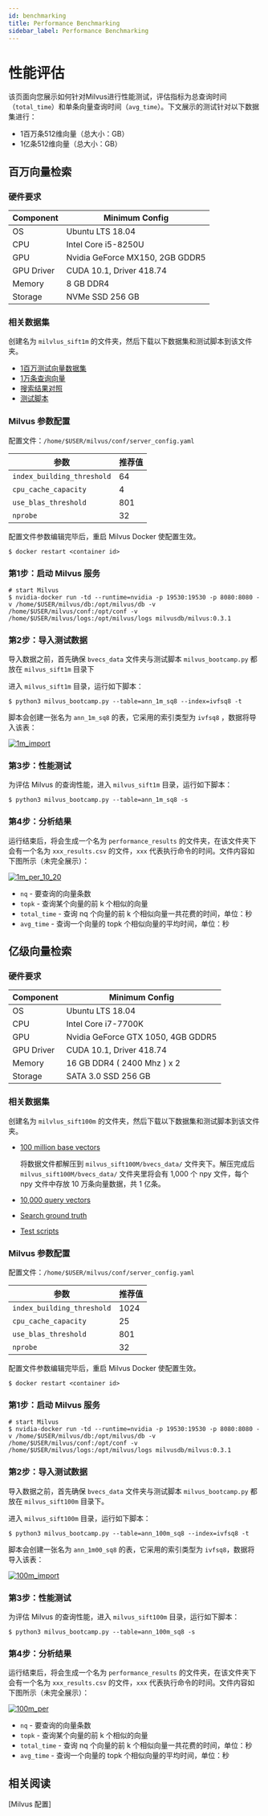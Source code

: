 ```yaml
---
id: benchmarking
title: Performance Benchmarking
sidebar_label: Performance Benchmarking
---
```


# 性能评估

该页面向您展示如何针对Milvus进行性能测试，评估指标为总查询时间（`total_time`）和单条向量查询时间（`avg_time`）。下文展示的测试针对以下数据集进行：

- 1百万条512维向量（总大小：GB） 
- 1亿条512维向量（总大小：GB）

## 百万向量检索

### 硬件要求

| Component  | Minimum Config                  |
| ---------- | ------------------------------- |
| OS         | Ubuntu LTS 18.04                |
| CPU        | Intel Core i5-8250U             |
| GPU        | Nvidia GeForce MX150, 2GB GDDR5 |
| GPU Driver | CUDA 10.1, Driver 418.74        |
| Memory     | 8 GB DDR4                       |
| Storage    | NVMe SSD 256 GB                 |

### 相关数据集

创建名为 `milvlus_sift1m` 的文件夹，然后下载以下数据集和测试脚本到该文件夹。

- [1百万测试向量数据集](https://pan.baidu.com/s/1nVIIxO8MnOle339iYs2dUw)
- [1万条查询向量](https://pan.baidu.com/s/1mBRM1cJZ6QWehDuddOYl4A)
- [搜索结果对照](https://pan.baidu.com/s/1-95nJvW3vx2Cq9wqBWOFaA)
- [测试脚本](https://github.com/jielinxu/bootcamp/blob/master/bootcamp/scripts)

### Milvus 参数配置

配置文件：`/home/$USER/milvus/conf/server_config.yaml`

| 参数                       | 推荐值 |
| -------------------------- | ------ |
| `index_building_threshold` | 64     |
| `cpu_cache_capacity`       | 4      |
| `use_blas_threshold`       | 801    |
| `nprobe`                   | 32     |

配置文件参数编辑完毕后，重启 Milvus Docker 使配置生效。

```shell
$ docker restart <container id>
```

### 第1步：启动 Milvus 服务

```shell
# start Milvus
$ nvidia-docker run -td --runtime=nvidia -p 19530:19530 -p 8080:8080 -v /home/$USER/milvus/db:/opt/milvus/db -v /home/$USER/milvus/conf:/opt/conf -v /home/$USER/milvus/logs:/opt/milvus/logs milvusdb/milvus:0.3.1
```

### 第2步：导入测试数据

导入数据之前，首先确保 `bvecs_data` 文件夹与测试脚本 `milvus_bootcamp.py` 都放在 `milvus_sift1m` 目录下

进入 `milvus_sift1m` 目录，运行如下脚本：

```
$ python3 milvus_bootcamp.py --table=ann_1m_sq8 --index=ivfsq8 -t
```

脚本会创建一张名为 `ann_1m_sq8` 的表，它采用的索引类型为 `ivfsq8` ，数据将导入该表：

[![1m_import](https://github.com/jielinxu/bootcamp/raw/master/EN_docs/labs/pic/1m_import.png)](https://github.com/jielinxu/bootcamp/blob/master/EN_docs/labs/pic/1m_import.png)

### 第3步：性能测试

为评估 Milvus 的查询性能，进入 `milvus_sift1m` 目录，运行如下脚本：

```
$ python3 milvus_bootcamp.py --table=ann_1m_sq8 -s
```

### 第4步：分析结果

运行结束后，将会生成一个名为 `performance_results` 的文件夹，在该文件夹下会有一个名为 `xxx_results.csv` 的文件，`xxx` 代表执行命令的时间。文件内容如下图所示（未完全展示）：

[![1m_per_10_20](https://github.com/jielinxu/bootcamp/raw/master/EN_docs/labs/pic/1m_per_10_20.png)](https://github.com/jielinxu/bootcamp/blob/master/EN_docs/labs/pic/1m_per_10_20.png)

- `nq` - 要查询的向量条数
- `topk` - 查询某个向量的前 k 个相似的向量
- `total_time` - 查询 nq 个向量的前 k 个相似向量一共花费的时间，单位：秒
- `avg_time` - 查询一个向量的 topk 个相似向量的平均时间，单位：秒

## 亿级向量检索

### 硬件要求

| Component  | Minimum Config                     |
| ---------- | ---------------------------------- |
| OS         | Ubuntu LTS 18.04                   |
| CPU        | Intel Core i7-7700K                |
| GPU        | Nvidia GeForce GTX 1050, 4GB GDDR5 |
| GPU Driver | CUDA 10.1, Driver 418.74           |
| Memory     | 16 GB DDR4 ( 2400 Mhz ) x 2        |
| Storage    | SATA 3.0 SSD 256 GB                |

### 相关数据集

创建名为 `milvlus_sift100m` 的文件夹，然后下载以下数据集和测试脚本到该文件夹。

- [100 million base vectors](https://pan.baidu.com/s/1N5jGKHYTGchye3qR31aNnA)

  将数据文件都解压到 `milvus_sift100M/bvecs_data/` 文件夹下。解压完成后 `milvus_sift100M/bvecs_data/` 文件夹里将会有 1,000 个 npy 文件，每个 npy 文件中存放 10 万条向量数据，共 1 亿条。

- [10,000 query vectors](https://pan.baidu.com/s/1l9_lDItU2dPBPIYZ7oV0NQ)

- [Search ground truth](https://pan.baidu.com/s/15dPvxxrfslairyUEBJgk-g)

- [Test scripts](https://github.com/jielinxu/bootcamp/blob/master/bootcamp/scripts)

### Milvus 参数配置

配置文件：`/home/$USER/milvus/conf/server_config.yaml`

| 参数                       | 推荐值 |
| -------------------------- | ------ |
| `index_building_threshold` | 1024   |
| `cpu_cache_capacity`       | 25     |
| `use_blas_threshold`       | 801    |
| `nprobe`                   | 32     |

配置文件参数编辑完毕后，重启 Milvus Docker 使配置生效。

```shell
$ docker restart <container id>
```

### 第1步：启动 Milvus 服务

```shell
# start Milvus
$ nvidia-docker run -td --runtime=nvidia -p 19530:19530 -p 8080:8080 -v /home/$USER/milvus/db:/opt/milvus/db -v /home/$USER/milvus/conf:/opt/conf -v /home/$USER/milvus/logs:/opt/milvus/logs milvusdb/milvus:0.3.1
```

### 第2步：导入测试数据

导入数据之前，首先确保 `bvecs_data` 文件夹与测试脚本 `milvus_bootcamp.py` 都放在 `milvus_sift100m` 目录下。

进入 `milvus_sift100m` 目录，运行如下脚本：

```
$ python3 milvus_bootcamp.py --table=ann_100m_sq8 --index=ivfsq8 -t
```

脚本会创建一张名为 `ann_1m00_sq8` 的表，它采用的索引类型为 `ivfsq8`，数据将导入该表：

[![100m_import](https://github.com/jielinxu/bootcamp/raw/master/EN_docs/labs/pic/100m_import.png)](https://github.com/jielinxu/bootcamp/blob/master/EN_docs/labs/pic/100m_import.png)

### 第3步：性能测试

为评估 Milvus 的查询性能，进入 `milvus_sift100m` 目录，运行如下脚本：

```
$ python3 milvus_bootcamp.py --table=ann_100m_sq8 -s
```

### 第4步：分析结果

运行结束后，将会生成一个名为 `performance_results` 的文件夹，在该文件夹下会有一个名为 `xxx_results.csv` 的文件，`xxx` 代表执行命令的时间。文件内容如下图所示（未完全展示）：

[![100m_per](https://github.com/jielinxu/bootcamp/raw/master/EN_docs/labs/pic/100m_per.png)](https://github.com/jielinxu/bootcamp/blob/master/EN_docs/labs/pic/100m_per.png)

- `nq` - 要查询的向量条数
- `topk` - 查询某个向量的前 k 个相似的向量
- `total_time` - 查询 nq 个向量的前 k 个相似向量一共花费的时间，单位：秒
- `avg_time` - 查询一个向量的 topk 个相似向量的平均时间，单位：秒

## 相关阅读

[Milvus 配置]
